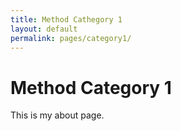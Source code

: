 ```yaml
---
title: Method Cathegory 1
layout: default
permalink: pages/category1/
---
```


# Method Category 1
This is my about page.
